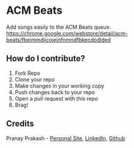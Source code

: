 # ACM Beats

Add songs easily to the ACM Beats queue.
https://chrome.google.com/webstore/detail/acm-beats/fbeimmdjicojejnfnmndfbkecdodlded

## How do I contribute?

1. Fork Repo
2. Clone your repo
3. Make changes in your working copy
4. Push changes back to your repo
5. Open a pull request with this repo
6. Brag!

## Credits

Pranay Prakash - [Personal Site](http://pranayprakash.co), [LinkedIn](http://linkedin.com/in/pranaygp), [Github](http://github.com/pranaygp)
